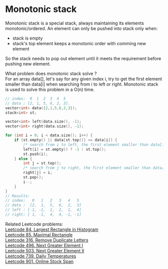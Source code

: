 # Monotonic stack

<p>Monotonic stack is a special stack, always maintaining its elements monotonic/ordered. An element can only be pushed into stack only when:<br>

- stack is empty<br />
- stack's top element keeps a monotonic order with comming new element



So the stack needs to pop out element until it meets the requirement before pushing new element.


What problem does monotonic stack solve ? <br/>
For an array data[], let's say for any given index i, try to get the first element smaller than data[i] when searching from i to left or right. 
Monotonic stack is used to solve this problem in a O(n) time.

```C++
// index:  0  1  2  3  4  5
// data : [2, 1, 5, 6, 2, 3]. 
vector<int> data({2,1,5,6,2,3});
stack<int> st;

vector<int> left(data.size(), -1);
vector<int> right(data.size(), -1);

for (int i = 0; i < data.size(); i++) {
    if (st.empty() || data[st.top()] <= data[i]) {
        /* search from i to left, the first element smaller than data[i] is data[st.top()] */
        left[i] = st.empty() ? -1 : st.top();
        st.push(i);
    } else {
        int j = st.top();
        /* search from j to right, the first element smaller than data[j] is data[i] */
        right[j] = i;
        st.pop();
        i--;
    }
}
// Results:
// index:   0   1   2   3   4   5
// data :  [2,  1,  5,  6,  2,  3]
// left : [-1, -1,  1,  2,  1,  4] 
// right: [ 1, -1,  4,  4, -1, -1] 
```


Related Leetcode problems:<br/>
[Leetcode 84. Largest Rectangle in Histogram](https://leetcode.com/problems/largest-rectangle-in-histogram/)<br/>
[Leetcode 85. Maximal Rectangle](https://leetcode.com/problems/maximal-rectangle/)<br/>
[Leetcode 316. Remove Duplicate Letters](https://leetcode.com/problems/remove-duplicate-letters/)<br/> 
[Leetcode 496. Next Greater Element I](https://leetcode.com/problems/next-greater-element-i/) <br/>
[Leetcode 503. Next Greater Element II](https://leetcode.com/problems/next-greater-element-ii/]) <br/>
[Leetcode 739. Daily Temperatures](https://leetcode.com/problems/daily-temperatures/) <br />
[Leetcode 901. Online Stock Span](https://https://leetcode.com/problems/online-stock-span/) <br />






